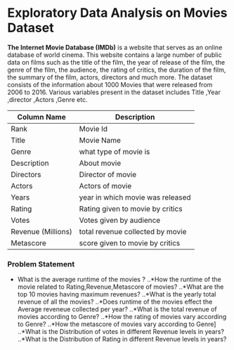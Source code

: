 # Exploratory Data Analysis on Movies Dataset

__The Internet Movie Database (IMDb)__ is a website that serves as an online database of world cinema. This website contains a large number of public data on films such as the title of the film, the year of release of the film, the genre of the film, the audience, the rating of critics, the duration of the film, the summary of the film, actors, directors and much more.
The dataset consists of the information about 1000 Movies that were released from 2006 to 2016. Various variables present in the dataset includes Title ,Year ,director ,Actors ,Genre etc.

Column Name  | Description 
--- | ---
Rank              | Movie Id                                                   
Title             | Movie Name                                                 
Genre             | what type of movie is                                     
Description       | About movie                                                  
Directors         | Director of movie                                         
Actors            | Actors of movie                                           
Years             | year in which movie was released                          
Rating            | Rating given to movie by critics                          
Votes             | Votes given by audience                                   
Revenue (Millions)|total revenue collected by movie                           
Metascore         | score given to movie by critics                           


### Problem Statement

* What is the average runtime of the movies ?
..*How the runtime  of the movie related to Rating,Revenue,Metascore of movies?
..*What are the top 10 movies having maximum revenues?
..*What is the yearly total revenue of all the movies?
..*Does runtime of the movies effect the Average reveneue collected per year?
..*What is the total revenue of movies according to Genre?
..*How the rating of movies vary according to Genre?
..*How the metascore of movies vary according to Genre]
..*What is the Distribution of votes in different Revenue levels in years?
..*What is the Distribution of Rating in different Revenue levels in years? 
    
